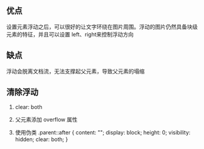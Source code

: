 ## 优点

设置元素浮动之后，可以很好的让文字环绕在图片周围。浮动的图片仍然具备块级元素的特征，并且可以设置 left、right来控制浮动方向

## 缺点

浮动会脱离文档流，无法支撑起父元素，导致父元素的塌缩

## 清除浮动

1. clear: both

2. 父元素添加 overflow 属性

3. 使用伪类 .parent::after {
    content: "";
    display: block;
    height: 0;
    visibility: hidden;
    clear: both;
}